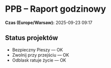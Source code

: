 # PPB – Raport godzinowy
**Czas (Europe/Warsaw):** 2025-09-23 09:17

## Status projektów
- Bezpieczny Pieszy — OK
- Zwolnij przy przejściu — OK
- Odblask ratuje życie — OK


